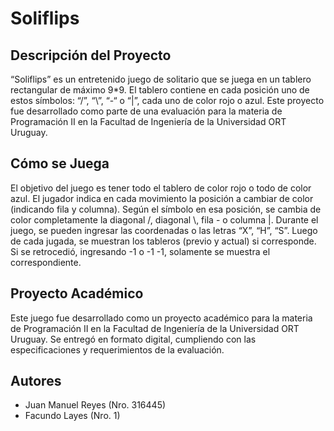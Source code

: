 # Soliflips

## Descripción del Proyecto

“Soliflips” es un entretenido juego de solitario que se juega en un tablero rectangular de máximo 9*9. El tablero contiene en cada posición uno de estos símbolos: “/”, “\\”, “-“ o “|”, cada uno de color rojo o azul. Este proyecto fue desarrollado como parte de una evaluación para la materia de Programación II en la Facultad de Ingeniería de la Universidad ORT Uruguay.

## Cómo se Juega

El objetivo del juego es tener todo el tablero de color rojo o todo de color azul. El jugador indica en cada movimiento la posición a cambiar de color (indicando fila y columna). Según el símbolo en esa posición, se cambia de color completamente la diagonal /, diagonal \\, fila - o columna |. Durante el juego, se pueden ingresar las coordenadas o las letras “X”, “H”, “S”. Luego de cada jugada, se muestran los tableros (previo y actual) si corresponde. Si se retrocedió, ingresando -1 o -1 -1, solamente se muestra el correspondiente.

## Proyecto Académico

Este juego fue desarrollado como un proyecto académico para la materia de Programación II en la Facultad de Ingeniería de la Universidad ORT Uruguay. Se entregó en formato digital, cumpliendo con las especificaciones y requerimientos de la evaluación.

## Autores

- Juan Manuel Reyes (Nro. 316445)
- Facundo Layes (Nro. 1)
